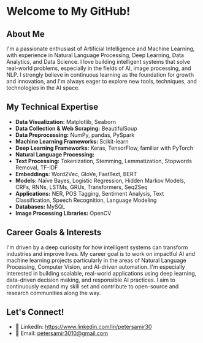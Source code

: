 #  Welcome to My GitHub!

##  About Me

I'm a passionate enthusiast of Artificial Intelligence and Machine Learning, with experience in Natural Language Processing, Deep Learning, Data Analytics, and Data Science.
I love building intelligent systems that solve real-world problems, especially in the fields of AI, image processing, and NLP.
I strongly believe in continuous learning as the foundation for growth and innovation, and I'm always eager to explore new tools, techniques, and technologies in the AI space.


##  My Technical Expertise

* **Data Visualization:** Matplotlib, Seaborn
* **Data Collection & Web Scraping:** BeautifulSoup
* **Data Preprocessing:** NumPy, pandas, PySpark
* **Machine Learning Frameworks:** Scikit-learn
* **Deep Learning Frameworks:** Keras, TensorFlow, familiar with PyTorch
* **Natural Language Processing:**
* ****Text Processing:**** Tokenization, Stemming, Lemmatization, Stopwords Removal, TF-IDF
* ****Embeddings:**** Word2Vec, GloVe, FastText, BERT
* ****Models:**** Naïve Bayes, Logistic Regression, Hidden Markov Models, CRFs, RNNs, LSTMs, GRUs, Transformers, Seq2Seq
* ****Applications:**** NER, POS Tagging, Sentiment Analysis, Text Classification, Speech Recognition, Language Modeling
* **Databases:** MySQL
* **Image Processing Libraries:** OpenCV


## Career Goals & Interests

I'm driven by a deep curiosity for how intelligent systems can transform industries and improve lives. My career goal is to work on impactful AI and machine learning projects particularly in the areas of Natural Language Processing, Computer Vision, and AI-driven automation. I'm especially interested in building scalable, real-world applications using deep learning, data-driven decision making, and responsible AI practices. I aim to continuously expand my skill set and contribute to open-source and research communities along the way.

##  Let's Connect!

* 🔗 LinkedIn: https://www.linkedin.com/in/petersamir30
* 📩 Email: <petersamir3010@gmail.com>
